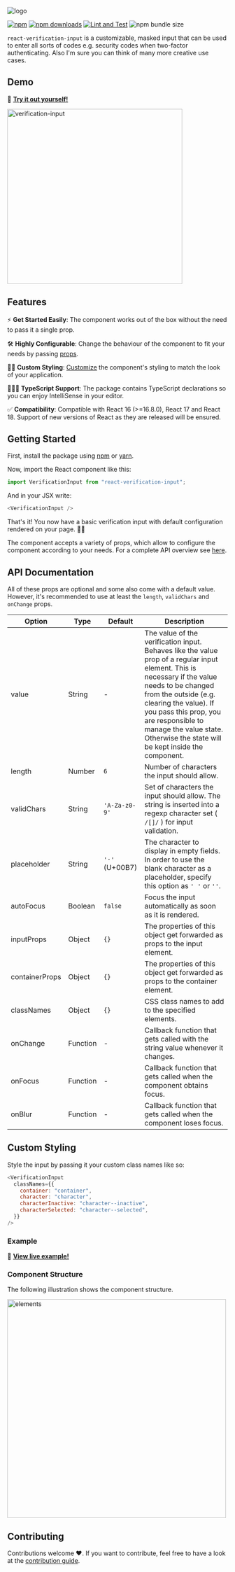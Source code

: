 ![logo](https://user-images.githubusercontent.com/17298270/184383285-616eaa7c-d911-4203-ad0a-9ddfa32e4e4b.png)

[![npm](https://img.shields.io/npm/v/react-verification-input?color=orange)](https://www.npmjs.com/package/react-verification-input)
[![npm downloads](https://img.shields.io/npm/dm/react-verification-input.svg?style=flat)](https://www.npmjs.com/package/react-verification-input)
[![Lint and Test](https://github.com/andreaswilli/react-verification-input/actions/workflows/lint-and-test.yml/badge.svg?branch=master)](https://github.com/andreaswilli/react-verification-input/actions/workflows/lint-and-test.yml)
![npm bundle size](https://img.shields.io/bundlephobia/min/react-verification-input?color=cornflowerblue)

`react-verification-input` is a customizable, masked input that can be used to enter all sorts of codes e.g. security codes when two-factor authenticating. Also I'm sure you can think of many more creative use cases.

## Demo

🔴 [**Try it out yourself!**](https://andreaswilli.github.io/react-verification-input)

<img width="400px" alt="verification-input" src="https://user-images.githubusercontent.com/17298270/120872091-e821d200-c59d-11eb-87f5-729692c6b40a.gif" />

## Features

⚡ **Get Started Easily**: The component works out of the box without the need to pass it a single prop.

🛠 **Highly Configurable**: Change the behaviour of the component to fit your needs by passing [props](#api-documentation).

💅🏼 **Custom Styling**: [Customize](#custom-styling) the component's styling to match the look of your application.

👨🏼‍💻 **TypeScript Support**: The package contains TypeScript declarations so you can enjoy IntelliSense in your editor.

✅ **Compatibility**: Compatible with React 16 (>=16.8.0), React 17 and React 18. Support of new versions of React as they are released will be ensured.

## Getting Started

First, install the package using [npm](https://docs.npmjs.com/cli/v7/commands/npm-install) or [yarn](https://classic.yarnpkg.com/en/docs/cli/add).

Now, import the React component like this:

```js
import VerificationInput from "react-verification-input";
```

And in your JSX write:

```js
<VerificationInput />
```

That's it! You now have a basic verification input with default configuration rendered on your page. 🎉😃

The component accepts a variety of props, which allow to configure the component according to your needs. For a complete API overview see [here](#api-documentation).

## API Documentation

All of these props are optional and some also come with a default value. However, it's recommended to use at least the `length`, `validChars` and `onChange` props.

| Option         | Type     | Default        | Description                                                                                                                                                                                                                                                                                                              |
| -------------- | -------- | -------------- | ------------------------------------------------------------------------------------------------------------------------------------------------------------------------------------------------------------------------------------------------------------------------------------------------------------------------ |
| value          | String   | -              | The value of the verification input. Behaves like the value prop of a regular input element. This is necessary if the value needs to be changed from the outside (e.g. clearing the value). If you pass this prop, you are responsible to manage the value state. Otherwise the state will be kept inside the component. |
| length         | Number   | `6`            | Number of characters the input should allow.                                                                                                                                                                                                                                                                             |
| validChars     | String   | `'A-Za-z0-9'`  | Set of characters the input should allow. The string is inserted into a regexp character set ( `/[]/` ) for input validation.                                                                                                                                                                                            |
| placeholder    | String   | `'·'` (U+00B7) | The character to display in empty fields. In order to use the blank character as a placeholder, specify this option as `' '` or `''`.                                                                                                                                                                                    |
| autoFocus      | Boolean  | `false`        | Focus the input automatically as soon as it is rendered.                                                                                                                                                                                                                                                                 |
| inputProps     | Object   | `{}`           | The properties of this object get forwarded as props to the input element.                                                                                                                                                                                                                                               |
| containerProps | Object   | `{}`           | The properties of this object get forwarded as props to the container element.                                                                                                                                                                                                                                           |
| classNames     | Object   | `{}`           | CSS class names to add to the specified elements.                                                                                                                                                                                                                                                                        |
| onChange       | Function | -              | Callback function that gets called with the string value whenever it changes.                                                                                                                                                                                                                                            |
| onFocus        | Function | -              | Callback function that gets called when the component obtains focus.                                                                                                                                                                                                                                                     |
| onBlur         | Function | -              | Callback function that gets called when the component loses focus.                                                                                                                                                                                                                                                       |

## Custom Styling

Style the input by passing it your custom class names like so:

```js
<VerificationInput
  classNames={{
    container: "container",
    character: "character",
    characterInactive: "character--inactive",
    characterSelected: "character--selected",
  }}
/>
```

### Example

🔴 [**View live example!**](https://andreaswilli.github.io/react-verification-input/styling)

### Component Structure

The following illustration shows the component structure.

<img width="500px" alt="elements" src="https://user-images.githubusercontent.com/17298270/120887724-d61f4e00-c5f4-11eb-9971-0fc2f4ff9982.png" />

## Contributing

Contributions welcome ❤️. If you want to contribute, feel free to have a look at the [contribution guide](/CONTRIBUTING.md).
